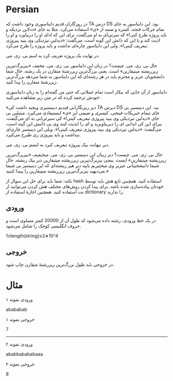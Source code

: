

# Persian

در روزگاران قدیم دایناسوری وجود داشت که TA درس DS بود. این دایناسور به جای تمام حرکات فتحه، کسره و ضمه از «ی» استفاده می‌کرد. مثلا به جای «ددلاین نزدیکه و باید پروژه طرح کنی!» که سرتی‌ای به او می‌گفت، برای این که ادای او را دربیاورد و او را اذیت کند و یا این که ذاتش این گونه است، می‌گفت: «دیدلین نیزدیکی وی بیید پیروژی تیعریف کینی!». ولی این دایناسور چاره‌ای نداشت و باید پروژه را طرح می‌کرد.

در نهایت یک پروژه تعریف کرد به اسم بی. زی. می.

حال بی. زی. می. چیست؟ در زبان این دایناسور بی. زی. می. مخفف «بیزیرگ‌تیرین زیرریشته میتیقارین» است. یعنی بزرگ‌ترین زیررشتهٔ متقارن در یک رشته. حال شما دانشجویان عزیز و محترم باید در هر رشته‌ای که این دایناسور به شما می‌دهد بزرگ‌ترین زیررشتهٔ متقارن را پیدا کنید.

دایناسور از آن جایی که بیکار است تمام جملاتی که حتی من گفته‌ام را به زبان دایناسوری خودش ترجمه کرده که در متن زیر مشاهده می‌کنید:

«دیر ریزیگارانی قیدیم دینیسیری ویجید داشت کی TA دیرس DS بید. این دینیسیر بی جای تیمام حیریکات فیتحی، کیسری و ضیمی ایز «ی» ایستیفادی می‌کیرد. میثیلین بی جای «دیدلین نیزدیکی وی بیید پیروژی تیعریف کینی!» کی سیرتی‌ایی به ای می‌گیفت، بیرای این کی ایدایی ای را دیربیاویرید و ای را ایذیت کیند وی یی ذاتیش این گینه است، می‌گیفت: «دیدلین نیزدیکی وی بیید پیروژی تیعریف کینی!». ویلی این دینیسیر چاری‌ای نیداشت و باید پیروژی ری طیرح می‌کیرد.

دیر نیهایت ییک پیروژه تیعریف کیرد به ایسم بی. زی. می.

حال بی. زی. می. چیست؟ دیر زیبان این دینیسیر بی. زی. می. میخیفیف «بیزیرگ‌تیرین زیرریشته میتیقارین» ایست. ییعنی بیزیرگ‌تیرین زیرریشته میتیقارین دیر ییک ریشته. حال شیما دانیشجییانی عیزیز وی میحتیریم بایید دیر هیر ریشته‌ای که این دینیسیر بی شیما می‌دیهید بیزیرگ‌تیرین زیرریشته میتیقارین را پییدا کینید.»

نکته: شما باید برای حل این سوال از hash استفاده کنید. همچنین تابع هش باید توسط خودتان پیاده‌سازی شده باشد. برای پیدا کردن روش‌های مختلف هش کردن می‌توانید از نت استفاده کنید. همچنین اجازهٔ استفاده از dictionary را ندارید.

## ورودی

در یک خط ورودی، رشته داده می‌شود که طول آن از 20000 کمتر مساوی است و حروف انگلیسی کوچک را شامل می‌شود. 

1≤length(string)≤2∗10^4

## خروجی

در خروجی باید طول بزرگ‌ترین زیررشتهٔ متقارن چاپ شود.

# مثال

ورودی نمونه ۱

abababab

خروجی نمونه ۱

7

-------

ورودی نمونه ۲

ababbabababaaa

خروجی نمونه ۲

8